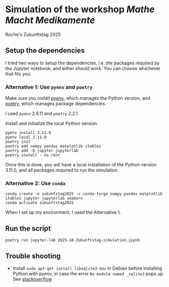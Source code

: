 Simulation of the workshop *Mathe Macht Medikamente*
===
Roche's Zukunftstag 2025

## Setup the dependencies

I tried two ways to setup the dependencies, i.e. the packages required by the Jupyter notebook, and either should work. You can choose whichever that fits you.

### Alternative 1: Use `pyenv` and `poetry`

Make sure you install [pyenv](https://github.com/pyenv/pyenv), which manages the Python version, and [poetry](https://python-poetry.org/docs/basic-usage/), which manages package dependencies.

I used `pyenv` 2.6.11 and `poetry` 2.2.1.

Install and initialize the local Python version.

```
pyenv install 3.11.0
pyenv local 3.11.0
poetry init
poetry add numpy pandas matplotlib itables
poetry add -D jupyter jupyterlab
poetry install --no-root
```

Once this is done, you will have a local installation of the Python version 3.11.0, and all packages required to run the simulation.

### Alternative 2: Use `conda`

```
conda create -n zukunfstag2025 -c conda-forge numpy pandas matplotlib itables jupyter jupyterlab seaborn
conda activate zukunftstag2025
```

When I set up my environment, I used the Alternative 1.

## Run the script

```
poetry run jupyter-lab 2025-10-Zukunftstag-simulation.ipynb
```

## Trouble shooting

* Install `sudo apt-get install libsqlite3-dev` in Debian before installing Python with pyenv, in case the error `No module named _sqlite3` pops up. See [stackoverflow](https://stackoverflow.com/questions/1210664/no-module-named-sqlite3)
